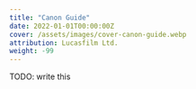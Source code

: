 ```yaml
---
title: "Canon Guide"
date: 2022-01-01T00:00:00Z
cover: /assets/images/cover-canon-guide.webp
attribution: Lucasfilm Ltd.
weight: -99
---
```


TODO: write this
